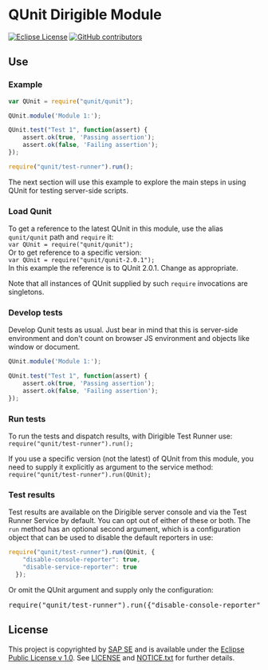 # QUnit Dirigible Module

[![Eclipse License](http://img.shields.io/badge/license-Eclipse-brightgreen.svg)](LICENSE)
[![GitHub contributors](https://img.shields.io/github/contributors/dirigiblelabs/ext-qunit.svg)](https://github.com/dirigiblelabs/ext-qunit/graphs/contributors)

## Use
### Example
```javascript
var QUnit = require("qunit/qunit");

QUnit.module('Module 1:');

QUnit.test("Test 1", function(assert) {
	assert.ok(true, 'Passing assertion');
	assert.ok(false, 'Failing assertion');
});

require("qunit/test-runner").run();
```

The next section will use this example to explore the main steps in using QUnit for testing server-side scripts.

### Load Qunit
To get a reference to the latest QUnit in this module, use the alias `qunit/qunit` path and `require` it:  
`var QUnit = require("qunit/qunit");`  
Or to get reference to a specific version:  
`var QUnit = require("qunit/qunit-2.0.1");`  
In this example the reference is to QUnit 2.0.1. Change as appropriate.

Note that all instances of QUnit supplied by such `require` invocations are singletons.

### Develop tests
Develop Qunit tests as usual. Just bear in mind that this is server-side environment and don't count on browser JS environment and objects like window or document.  
  
```javascript
QUnit.module('Module 1:');

QUnit.test("Test 1", function(assert) {
	assert.ok(true, 'Passing assertion');
	assert.ok(false, 'Failing assertion');
});
```

### Run tests
To run the tests and dispatch results, with Dirigible Test Runner use:  
`require("qunit/test-runner").run();`  

If you use a specific version (not the latest) of QUnit from this module, you need to supply it explicitly as argument to the service method:  
`require("qunit/test-runner").run(QUnit);`  

### Test results
Test results are available on the Dirigible server console and via the Test Runner Service by default. You can opt out of either of these or both. The `run` method has an optional second argument, which is a configuration object that can be used to disable the default reporters in use:  
```javascript
require("qunit/test-runner").run(QUnit, {
    "disable-console-reporter": true,
    "disable-service-reporter": true
  });
```

Or omit the QUnit argument and supply only the configuration:  
<pre>
require("qunit/test-runner").run({"disable-console-reporter":true});
</pre>

## License

This project is copyrighted by [SAP SE](http://www.sap.com/) and is available under the [Eclipse Public License v 1.0](https://www.eclipse.org/legal/epl-v10.html). See [LICENSE](LICENSE) and [NOTICE.txt](NOTICE.txt) for further details.
